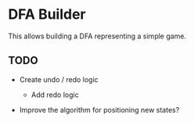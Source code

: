 
DFA Builder
===========

This allows building a DFA representing a simple game.


## TODO

+ Create undo / redo logic
  + Add redo logic

+ Improve the algorithm for positioning new states?
